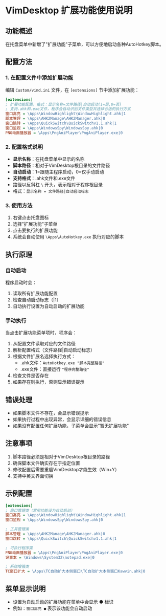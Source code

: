 # VimDesktop 扩展功能使用说明

## 功能概述
在托盘菜单中新增了"扩展功能"子菜单，可以方便地启动各种AutoHotkey脚本。

## 配置方法

### 1. 在配置文件中添加扩展功能
编辑 `Custom/vimd.ini` 文件，在 `[extensions]` 节中添加扩展功能：

```ini
[extensions]
; 扩展功能配置，格式：显示名称=文件路径|自动启动(1=是,0=否)
; 支持.ahk和.exe文件，程序会自动识别文件类型并选择合适的执行方式
窗口高亮 = \Apps\WindowHighlight\WindowHighlight.ahk|1
脚本管理 = \Apps\AHK2Manage\AHK2Manager.ahk|0
窗口跳转 = \Apps\QuickSwitch\QuickSwitchv1.1.ahk|1
窗口监视 = \Apps\WindowsSpy\WindowsSpy.ahk|0
PNG动画播放器 = \Apps\PngAniPlayer\PngAniPlayer.exe|0
```

### 2. 配置格式说明
- **显示名称**：在托盘菜单中显示的名称
- **脚本路径**：相对于VimDesktop根目录的文件路径
- **自动启动**：1=跟随主程序启动，0=仅手动启动
- **支持格式**：.ahk文件和.exe文件
- 路径以反斜杠 `\` 开头，表示相对于程序根目录
- 格式：`显示名称 = 文件路径|自动启动标志`

### 3. 使用方法
1. 右键点击托盘图标
2. 选择"扩展功能"子菜单
3. 点击要执行的扩展功能
4. 系统会自动使用 `\Apps\AutoHotkey.exe` 执行对应的脚本

## 执行原理

### 自动启动
程序启动时会：
1. 读取所有扩展功能配置
2. 检查自动启动标志（|1）
3. 自动执行设置为自动启动的扩展功能

### 手动执行
当点击扩展功能菜单项时，程序会：
1. 从配置文件读取对应的文件路径
2. 解析配置格式（文件路径|自动启动标志）
3. 根据文件扩展名选择执行方式：
   - .ahk文件：`AutoHotkey.exe "脚本完整路径"`
   - .exe文件：直接运行 `"程序完整路径"`
4. 检查文件是否存在
5. 如果存在则执行，否则显示错误提示

## 错误处理
- 如果脚本文件不存在，会显示错误提示
- 如果执行过程中出现异常，会显示详细的错误信息
- 如果没有配置任何扩展功能，子菜单会显示"暂无扩展功能"

## 注意事项
1. 脚本路径必须是相对于VimDesktop根目录的路径
2. 确保脚本文件确实存在于指定位置
3. 修改配置后需要重启VimDesktop才能生效（Win+Y）
4. 支持中英文界面切换

## 示例配置
```ini
[extensions]
; 窗口管理类（常用功能设为自动启动）
窗口高亮 = \Apps\WindowHighlight\WindowHighlight.ahk|1
窗口监视 = \Apps\WindowsSpy\WindowsSpy.ahk|0

; 工具管理类
脚本管理 = \Apps\AHK2Manage\AHK2Manager.ahk|0
窗口跳转 = \Apps\QuickSwitch\QuickSwitchv1.1.ahk|1

; 可执行程序类
PNG动画播放器 = \Apps\PngAniPlayer\PngAniPlayer.exe|0
记事本 = \Windows\System32\notepad.exe|0

; 系统增强类
TC窗口扩大 = \Apps\TC自动扩大本侧窗口\TC自动扩大本侧窗口Kawvin.ahk|0
```

## 菜单显示说明
- 设置为自动启动的扩展功能在菜单中会显示 ● 标识
- 例如：`窗口高亮 ●` 表示该功能会自动启动